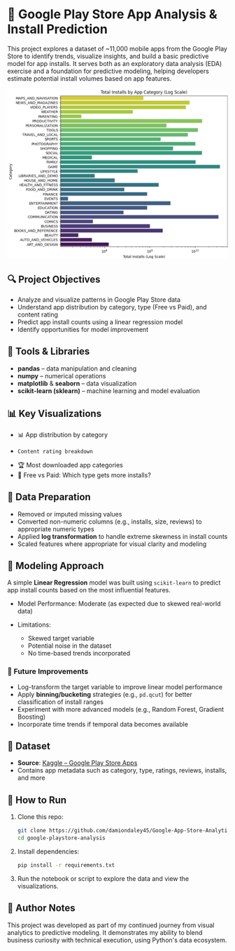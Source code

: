 
# 📱 Google Play Store App Analysis & Install Prediction

This project explores a dataset of \~11,000 mobile apps from the Google Play Store to identify trends, visualize insights, and build a basic predictive model for app installs. It serves both as an exploratory data analysis (EDA) exercise and a foundation for predictive modeling, helping developers estimate potential install volumes based on app features.

![Visual](images/Install_cat.png)

## 🔍 Project Objectives

* Analyze and visualize patterns in Google Play Store data
* Understand app distribution by category, type (Free vs Paid), and content rating
* Predict app install counts using a linear regression model
* Identify opportunities for model improvement

## 🧰 Tools & Libraries

* **pandas** – data manipulation and cleaning
* **numpy** – numerical operations
* **matplotlib** & **seaborn** – data visualization
* **scikit-learn (sklearn)** – machine learning and model evaluation

## 📊 Key Visualizations

- 📊 App distribution by category  
-     Content rating breakdown  
- 🏆 Most downloaded app categories  
- 💸 Free vs Paid: Which type gets more installs?

## 🧼 Data Preparation

* Removed or imputed missing values
* Converted non-numeric columns (e.g., installs, size, reviews) to appropriate numeric types
* Applied **log transformation** to handle extreme skewness in install counts
* Scaled features where appropriate for visual clarity and modeling

## 🤖 Modeling Approach

A simple **Linear Regression** model was built using `scikit-learn` to predict app install counts based on the most influential features.

* Model Performance: Moderate (as expected due to skewed real-world data)
* Limitations:

  * Skewed target variable
  * Potential noise in the dataset
  * No time-based trends incorporated

### 🔧 Future Improvements

* Log-transform the target variable to improve linear model performance
* Apply **binning/bucketing** strategies (e.g., `pd.qcut`) for better classification of install ranges
* Experiment with more advanced models (e.g., Random Forest, Gradient Boosting)
* Incorporate time trends if temporal data becomes available

## 📁 Dataset

* **Source**: [Kaggle – Google Play Store Apps](https://www.kaggle.com/datasets/lava18/google-play-store-apps)
* Contains app metadata such as category, type, ratings, reviews, installs, and more

## 🚀 How to Run

1. Clone this repo:

   ```bash
   git clone https://github.com/damiondaley45/Google-App-Store-Analytics.git
   cd google-playstore-analysis
   ```

2. Install dependencies:

   ```bash
   pip install -r requirements.txt
   ```

3. Run the notebook or script to explore the data and view the visualizations.

## 📌 Author Notes

This project was developed as part of my continued journey from visual analytics to predictive modeling. It demonstrates my ability to blend business curiosity with technical execution, using Python's data ecosystem.